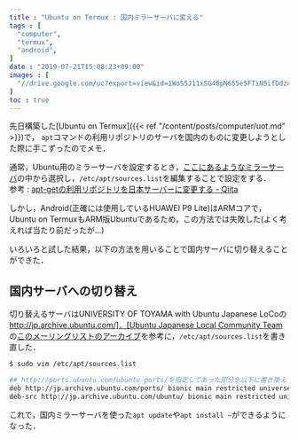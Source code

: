 ```yaml
---
title : "Ubuntu on Termux : 国内ミラーサーバに変える"
tags : [
  "computer",
  "termux",
  "android",
]
date : "2019-07-21T15:08:23+09:00"
images : [
  "//drive.google.com/uc?export=view&id=1WoS5J11xSG46pN655e5FTiN5ifDdzcm7",
]
toc : true
---
```


先日構築した[Ubuntu on Termux]({{< ref "/content/posts/computer/uot.md" >}})で，
``apt``コマンドの利用リポジトリのサーバを国内のものに変更しようとした際に手こずったのでメモ．
<!--more-->

通常，Ubuntu用のミラーサーバを設定するとき，[ここにあるようなミラーサーバ](https://launchpad.net/ubuntu/+archivemirrors)の中から選択し，``/etc/apt/sources.list``を編集することで設定をする．  
参考 : [apt-getの利用リポジトリを日本サーバーに変更する - Qiita](https://qiita.com/fkshom/items/53de3a9b9278cd524099)

しかし，Android(正確には使用しているHUAWEI P9 Lite)はARMコアで，Ubuntu on TermuxもARM版Ubuntuであるため，この方法では失敗した(よく考えれば当たり前だったが...)

いろいろと試した結果，以下の方法を用いることで国内サーバに切り替えることができた．

## 国内サーバへの切り替え

切り替えるサーバはUNIVERSITY OF TOYAMA with Ubuntu Japanese LoCoの[http://jp.archive.ubuntu.com/]．[Ubuntu Japanese Local Community Team](https://lists.ubuntu.com/mailman/listinfo/ubuntu-jp)の[このメーリングリストのアーカイブ](https://lists.ubuntu.com/archives/ubuntu-jp/2009-August/002059.html)を参考に，``/etc/apt/sources.list``を書き直した．

```sh
$ sudo vim /etc/apt/sources.list

## http://ports.ubuntu.com/ubuntu-ports/を指定してあった部分を以下に書き換え
deb http://jp.archive.ubuntu.com/ports/ bionic main restricted universe multiverse
deb-src http://jp.archive.ubuntu.com/ubuntu/ bionic main restricted universe multiverse
```

これで，国内ミラーサーバを使った``apt update``や``apt install ~``ができるようになった．

